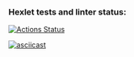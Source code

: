 ### Hexlet tests and linter status:
[![Actions Status](https://github.com/zhecaman/python-project-49/workflows/hexlet-check/badge.svg)](https://github.com/zhecaman/python-project-49/actions)

[![asciicast](https://asciinema.org/a/r6pZj9pfJJvZatZtXsRlDSeZZ.svg)](https://asciinema.org/a/r6pZj9pfJJvZatZtXsRlDSeZZ)
